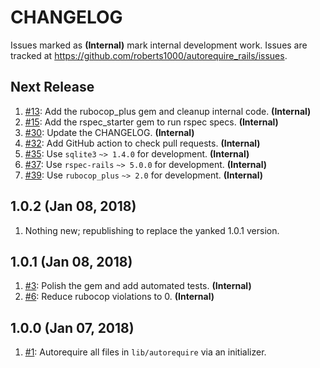 # CHANGELOG

Issues marked as **(Internal)** mark internal development work. Issues are tracked at https://github.com/roberts1000/autorequire_rails/issues.

## Next Release

1. [#13](../../issues/13): Add the rubocop_plus gem and cleanup internal code. **(Internal)**
1. [#15](../../issues/15): Add the rspec_starter gem to run rspec specs. **(Internal)**
1. [#30](../../issues/30): Update the CHANGELOG. **(Internal)**
1. [#32](../../issues/32): Add GitHub action to check pull requests. **(Internal)**
1. [#35](../../issues/35): Use `sqlite3` `~> 1.4.0` for development. **(Internal)**
1. [#37](../../issues/37): Use `rspec-rails` `~> 5.0.0` for development. **(Internal)**
1. [#39](../../issues/39): Use `rubocop_plus` `~> 2.0` for development. **(Internal)**

## 1.0.2 (Jan 08, 2018)

1. Nothing new; republishing to replace the yanked 1.0.1 version.

## 1.0.1 (Jan 08, 2018)

1. [#3](../../issues/3): Polish the gem and add automated tests. **(Internal)**
1. [#6](../../issues/6): Reduce rubocop violations to 0. **(Internal)**

## 1.0.0 (Jan 07, 2018)

1. [#1](../../issues/1): Autorequire all files in `lib/autorequire` via an initializer.
